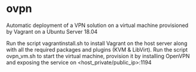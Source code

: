 # ovpn

Automatic deployment of a VPN solution on a virtual machine provisioned by Vagrant on a Ubuntu Server 18.04

Run the script vagrantinstall.sh to install Vagrant on the host server along with all the required packages and plugins (KVM & LibVirt).
Run the script ovpn_vm.sh to start the virtual machine, provision it by installing OpenVPN and exposing the service on <host_private/public_ip>:1194
